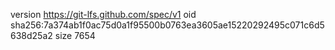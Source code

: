 version https://git-lfs.github.com/spec/v1
oid sha256:7a374ab1f0ac75d0a1f95500b0763ea3605ae15220292495c071c6d5638d25a2
size 7654
